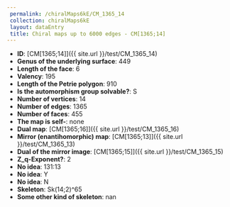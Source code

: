 ```yaml
--- 
 permalink: /chiralMaps6kE/CM_1365_14 
 collection: chiralMaps6kE
 layout: dataEntry
 title: Chiral maps up to 6000 edges - CM[1365;14]
---
```


- **ID**: [CM[1365;14]]({{ site.url }}/test/CM_1365_14)
- **Genus of the underlying surface**: 449
- **Length of the face**: 6
- **Valency**: 195
- **Length of the Petrie polygon**: 910
- **Is the automorphism group solvable?**: S
- **Number of vertices**: 14
- **Number of edges**: 1365
- **Number of faces**: 455
- **The map is self-**: none
- **Dual map**: [CM[1365;16]]({{ site.url }}/test/CM_1365_16)
- **Mirror (enantihomorphic) map**: [CM[1365;13]]({{ site.url }}/test/CM_1365_13)
- **Dual of the mirror image**: [CM[1365;15]]({{ site.url }}/test/CM_1365_15)
- **Z_q-Exponent?**: 2
- **No idea**:  131:13
- **No idea**: Y
- **No idea**: N
- **Skeleton**: Sk(14;2)^65
- **Some other kind of skeleton**: nan
